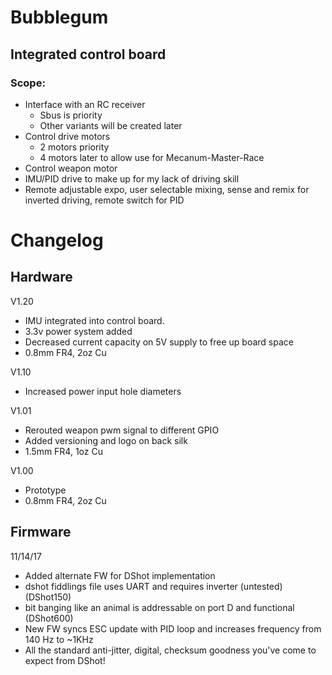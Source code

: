 # Bubblegum
## Integrated control board

### Scope: 
- Interface with an RC receiver
  - Sbus is priority
  - Other variants will be created later
- Control drive motors
  - 2 motors priority
  - 4 motors later to allow use for Mecanum-Master-Race
- Control weapon motor
- IMU/PID drive to make up for my lack of driving skill
- Remote adjustable expo, user selectable mixing, sense and remix for inverted driving, remote switch for PID




# Changelog
## Hardware

V1.20
- IMU integrated into control board.  
- 3.3v power system added
- Decreased current capacity on 5V supply to free up board space
- 0.8mm FR4, 2oz Cu

V1.10
- Increased power input hole diameters

V1.01
- Rerouted weapon pwm signal to different GPIO
- Added versioning and logo on back silk
- 1.5mm FR4, 1oz Cu

V1.00
- Prototype
- 0.8mm FR4, 2oz Cu

## Firmware

11/14/17 
- Added alternate FW for DShot implementation
- dshot fiddlings file uses UART and requires inverter (untested) (DShot150)
- bit banging like an animal is addressable on port D and functional (DShot600)
- New FW syncs ESC update with PID loop and increases frequency from 140 Hz to ~1KHz
- All the standard anti-jitter, digital, checksum goodness you've come to expect from DShot!
